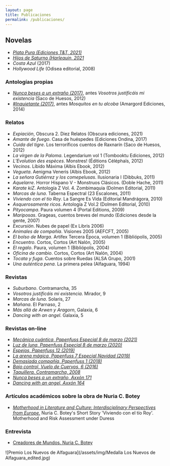 ```yaml
---
layout: page
title: Publicaciones
permalink: /publicaciones/
---
```



## Novelas
* *[Plata Pura (Ediciones T&T, 2021)](https://amzn.eu/d/2hOuqTB)*
* *[Hijos de Saturno (Harlequin, 2021](https://amzn.eu/d/3A7dDs1)*
* *Costa Azul* (2017)
* *Hollywood Life* (Odisea editorial, 2008)

### Antologías propias
* *[Nunca beses a un extraño (2017)](https://rxe.me/B01J1KBX14)*, antes *Vosotros justificáis mi existencia* (Saco de Huesos, 2012)
* *[#Inquietante (2017)](https://rxe.me/6MN0D2)*, antes *Mosquitos en tu alcoba* (Amargord Ediciones, 2014)

### Relatos
* *Expiación*, Obscura 2. Diez Relatos (Obscura ediciones, 2021)
* *Amante de fuego*. Casa de huéspedes (Ediciones Ondina, 2017)
* *Cuida del tigre*. Los terroríficos cuentos de Raxnarín (Saco de Huesos, 2012)
* *La vírgen de la Paloma*. Legendarium vol 1 (Tombooktu Ediciones, 2012)
* *L’Evolution des espèces*. Monstres! (Éditions Céléphaïs, 2012)
* *Vecinos*. Líbido Máxima (Albis Ebook, 2012)
* *Vegueta*. Aenigma Veneris (Albis Ebook, 2012)
* *La señora Gutiérrez y los comepelusas*. Ilusionaria I (Dibbuks, 2011)
* *Aquelarre*. Horror Hispano V - Monstruos Clásicos. (Doble Hache, 2011)
* *Karate kiZ*. Antología Z Vol. 4. Zombimaquia (Dolmen Editorial, 2011)
* *Marcas de luna*. Taberna Espectral (23 Escalones, 2011)
* *Viviendo con el tío Roy*. La Sangre Es Vida (Editorial Mandrágora, 2010)
* *Asquerosamente ricos*. Antología Z Vol.2 (Dolmen Editorial, 2010)
* *Pityocampa*. Paura volumen 4 (Portal Editions, 2009)
* *Mariposas*. Grageas, cuentos breves del mundo (Ediciones desde la gente, 2007)
* *Excursión*. Nubes de papel  (Ex Libris 2006)
* *Animales de compañía*. Visiones 2005 (AEFCFT, 2005)
* *El bolso de Marga*. Artifex Tercera Época, volumen 1 (Bibliópolis, 2005)
* *Encuentro*. Cortos, Cortos (Art Nalón, 2005)
* *El regalo*. Paura, volumen 1 (Bibliópolis, 2004)
* *Oficina de cambio*. Cortos, Cortos (Art Nalón, 2004)
* *Tocata y fuga*. Cuentos sobre Ruedas (ALSA Grupo, 2001)
* *Una auténtica pena*. La primera pelea (Alfaguara, 1994)

### Revistas
* *Suburbano*. Contramarcha, 35
* *Vosotros justificáis mi existencia*. Mirador, 9
* *Marcas de luna*. Solaris, 27
* *Mañana*. El Parnaso, 2
* *Más allá de Arwen y Aragorn*, Galaxia, 6
* *Dancing with an angel*. Galaxia, 5

### Revistas on-line
* *[Mecánica cuántica, Papenfuss Especial 8 de marzo (2021)](https://papenfusslarevista.files.wordpress.com/2021/03/papenfuss-especial-8-marzo-2021.pdf)*
* *[Luz de luna, Papenfuss Especial 8 de marzo (2020)](https://papenfusslarevista.files.wordpress.com/2020/03/papenfuss-especial-8-marzo-1.pdf)*
* *[Espejos, Papenfuss 12 (2019)](https://papenfusslarevista.files.wordpress.com/2019/06/papenfuss-12.pdf)*
* *[La arena mágica, Papenfuss 7 Especial Navidad (2019)](https://papenfusslarevista.files.wordpress.com/2019/01/ESPECIAL-NAVIDAD-ELECTR%C3%93NICO.pdf)*
* *[Demasiada compañía, Papenfuss 1 (2018)](https://papenfusslarevista.files.wordpress.com/2018/07/electronico1.pdf)*
* *[Bajo control, Vuelo de Cuervos, 6 (2016)](https://issuu.com/vuelodecuervos/docs/revista_vuelo_de_cuervos_noviembre_)*
* *[Taquillera. Contramarcha, 2008](https://www.solidaridadobrera.org/confederal/2008/12/31/vi-certamen-de-relato-breve-premiados/)*
* *[Nunca beses a un extraño, Axxón 171](http://axxon.com.ar/rev/171/c-171cuento2.htm)*
* *[Dancing with an angel, Axxón 164](http://axxon.com.ar/rev/164/c-164cuento1.htm)*

### Artículos académicos sobre la obra de Nuria C. Botey
* *[Motherhood in Literature and Culture: Interdisciplinary Perspectives from Europe.](https://books.google.es/books?id=mAcqDwAAQBAJ&pg=PT174&lpg=PT174&dq=nuria+c+botey&source=bl&ots=pswRsnwUhh&sig=it85D5nx-61XF1KgiDCkad1B2E8&hl=es&sa=X&ved=0ahUKEwj159Ts1vvYAhXJaxQKHT4JDU04FBDoAQhWMAk#v=onepage&q=nuria%20c%20botey&f=false)* Nuria C. Botey's Short Story 'Viviendo con el tío Roy'. Motherhood and Risk Assessment under Duress

### Entrevista
* [Creadores de Mundos. Nuria C. Botey](https://youtu.be/A1BFg1l2Mng)

![Premio Los Nuevos de Alfaguara](/assets/img/Medalla Los Nuevos de Alfaguara_edited.jpg)